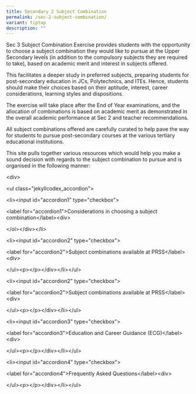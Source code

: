 ```yaml
---
title: Secondary 2 Subject Combination
permalink: /sec-2-subject-combination/
variant: tiptap
description: ""
---
```

<p>Sec 3 Subject Combination Exercise provides students with the opportunity
to choose a subject combination they would like to pursue at the Upper
Secondary levels (in addition to the compulsory subjects they are required
to take), based on academic merit and interest in subjects offered.&nbsp;</p>
<p>This facilitates a deeper study in preferred subjects, preparing students
for post-secondary education in JCs, Polytechnics, and ITEs. Hence, students
should make their choices based on their aptitude, interest, career considerations,
learning styles and dispositions.</p>
<p>The exercise will take place after the End of Year examinations, and the
allocation of combinations is based on academic merit as demonstrated in
the overall academic performance at Sec 2 and teacher recommendations.&nbsp;</p>
<p>All subject combinations offered are carefully curated to help pave the
way for students to pursue post-secondary courses at the various tertiary
educational institutions.&nbsp;</p>
<p>This site pulls together various resources which would help you make a
sound decision with regards to the subject combination to pursue and is
organised in the following manner:&nbsp;</p>
<p>&lt;div&gt;</p>
<p>&lt;ul class="jekyllcodex_accordion"&gt;</p>
<p>&lt;li&gt;&lt;input id="accordion1" type="checkbox"&gt;&nbsp;</p>
<p>&lt;label for="accordion1"&gt;Considerations in choosing a subject combination&lt;/label&gt;&lt;div&gt;&nbsp;</p>
<p>&lt;/ol&gt;&lt;/div&gt;&lt;/li&gt;&nbsp;</p>
<p>&lt;li&gt;&lt;input id="accordion2" type="checkbox"&gt;&nbsp;</p>
<p>&lt;label for="accordion2"&gt;Subject combinations available at PRSS&lt;/label&gt;&lt;div&gt;&nbsp;</p>
<p>&lt;/ul&gt;&lt;p&gt;&lt;/p&gt;&lt;/div&gt;&lt;/li&gt;&lt;/ul&gt;</p>
<p>&lt;li&gt;&lt;input id="accordion2" type="checkbox"&gt;&nbsp;</p>
<p>&lt;label for="accordion2"&gt;Subject combinations available at PRSS&lt;/label&gt;&lt;div&gt;&nbsp;</p>
<p>&lt;/ul&gt;&lt;p&gt;&lt;/p&gt;&lt;/div&gt;&lt;/li&gt;&lt;/ul&gt;</p>
<p>&lt;li&gt;&lt;input id="accordion3" type="checkbox"&gt;&nbsp;</p>
<p>&lt;label for="accordion3"&gt;Education and Career Guidance (ECG)&lt;/label&gt;&lt;div&gt;&nbsp;</p>
<p>&lt;/ul&gt;&lt;p&gt;&lt;/p&gt;&lt;/div&gt;&lt;/li&gt;&lt;/ul&gt;</p>
<p>&lt;li&gt;&lt;input id="accordion4" type="checkbox"&gt;&nbsp;</p>
<p>&lt;label for="accordion4"&gt;Frequently Asked Questions&lt;/label&gt;&lt;div&gt;&nbsp;</p>
<p>&lt;/ul&gt;&lt;p&gt;&lt;/p&gt;&lt;/div&gt;&lt;/li&gt;&lt;/ul&gt;</p>
<p></p>
<p></p>